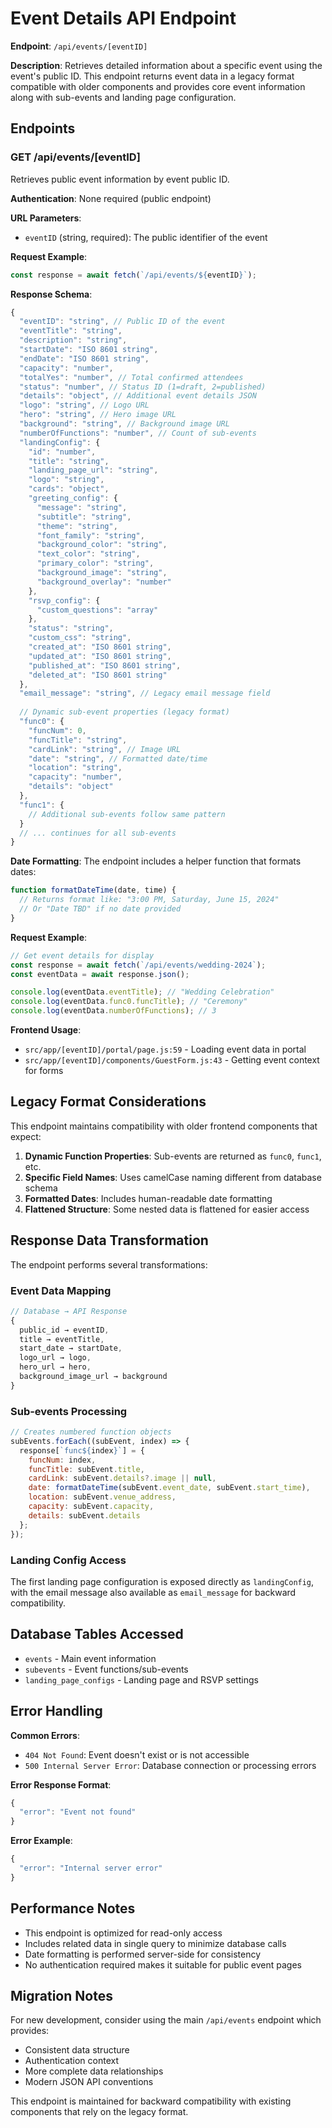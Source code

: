 # Event Details API Endpoint

**Endpoint**: `/api/events/[eventID]`

**Description**: Retrieves detailed information about a specific event using the event's public ID. This endpoint returns event data in a legacy format compatible with older components and provides core event information along with sub-events and landing page configuration.

## Endpoints

### GET /api/events/[eventID]

Retrieves public event information by event public ID.

**Authentication**: None required (public endpoint)

**URL Parameters**:
- `eventID` (string, required): The public identifier of the event

**Request Example**:
```javascript
const response = await fetch(`/api/events/${eventID}`);
```

**Response Schema**:
```javascript
{
  "eventID": "string", // Public ID of the event
  "eventTitle": "string",
  "description": "string",
  "startDate": "ISO 8601 string",
  "endDate": "ISO 8601 string", 
  "capacity": "number",
  "totalYes": "number", // Total confirmed attendees
  "status": "number", // Status ID (1=draft, 2=published)
  "details": "object", // Additional event details JSON
  "logo": "string", // Logo URL
  "hero": "string", // Hero image URL
  "background": "string", // Background image URL
  "numberOfFunctions": "number", // Count of sub-events
  "landingConfig": {
    "id": "number",
    "title": "string",
    "landing_page_url": "string",
    "logo": "string",
    "cards": "object",
    "greeting_config": {
      "message": "string",
      "subtitle": "string", 
      "theme": "string",
      "font_family": "string",
      "background_color": "string",
      "text_color": "string",
      "primary_color": "string",
      "background_image": "string",
      "background_overlay": "number"
    },
    "rsvp_config": {
      "custom_questions": "array"
    },
    "status": "string",
    "custom_css": "string",
    "created_at": "ISO 8601 string",
    "updated_at": "ISO 8601 string",
    "published_at": "ISO 8601 string",
    "deleted_at": "ISO 8601 string"
  },
  "email_message": "string", // Legacy email message field
  
  // Dynamic sub-event properties (legacy format)
  "func0": {
    "funcNum": 0,
    "funcTitle": "string",
    "cardLink": "string", // Image URL
    "date": "string", // Formatted date/time
    "location": "string",
    "capacity": "number",
    "details": "object"
  },
  "func1": {
    // Additional sub-events follow same pattern
  }
  // ... continues for all sub-events
}
```

**Date Formatting**:
The endpoint includes a helper function that formats dates:
```javascript
function formatDateTime(date, time) {
  // Returns format like: "3:00 PM, Saturday, June 15, 2024"
  // Or "Date TBD" if no date provided
}
```

**Request Example**:
```javascript
// Get event details for display
const response = await fetch(`/api/events/wedding-2024`);
const eventData = await response.json();

console.log(eventData.eventTitle); // "Wedding Celebration"
console.log(eventData.func0.funcTitle); // "Ceremony"
console.log(eventData.numberOfFunctions); // 3
```

**Frontend Usage**:
- `src/app/[eventID]/portal/page.js:59` - Loading event data in portal
- `src/app/[eventID]/components/GuestForm.js:43` - Getting event context for forms

## Legacy Format Considerations

This endpoint maintains compatibility with older frontend components that expect:

1. **Dynamic Function Properties**: Sub-events are returned as `func0`, `func1`, etc.
2. **Specific Field Names**: Uses camelCase naming different from database schema
3. **Formatted Dates**: Includes human-readable date formatting
4. **Flattened Structure**: Some nested data is flattened for easier access

## Response Data Transformation

The endpoint performs several transformations:

### Event Data Mapping
```javascript
// Database → API Response
{
  public_id → eventID,
  title → eventTitle,
  start_date → startDate,
  logo_url → logo,
  hero_url → hero,
  background_image_url → background
}
```

### Sub-events Processing
```javascript
// Creates numbered function objects
subEvents.forEach((subEvent, index) => {
  response[`func${index}`] = {
    funcNum: index,
    funcTitle: subEvent.title,
    cardLink: subEvent.details?.image || null,
    date: formatDateTime(subEvent.event_date, subEvent.start_time),
    location: subEvent.venue_address,
    capacity: subEvent.capacity,
    details: subEvent.details
  };
});
```

### Landing Config Access
The first landing page configuration is exposed directly as `landingConfig`, with the email message also available as `email_message` for backward compatibility.

## Database Tables Accessed

- `events` - Main event information
- `subevents` - Event functions/sub-events
- `landing_page_configs` - Landing page and RSVP settings

## Error Handling

**Common Errors**:
- `404 Not Found`: Event doesn't exist or is not accessible
- `500 Internal Server Error`: Database connection or processing errors

**Error Response Format**:
```javascript
{
  "error": "Event not found"
}
```

**Error Example**:
```javascript
{
  "error": "Internal server error"
}
```

## Performance Notes

- This endpoint is optimized for read-only access
- Includes related data in single query to minimize database calls
- Date formatting is performed server-side for consistency
- No authentication required makes it suitable for public event pages

## Migration Notes

For new development, consider using the main `/api/events` endpoint which provides:
- Consistent data structure
- Authentication context
- More complete data relationships
- Modern JSON API conventions

This endpoint is maintained for backward compatibility with existing components that rely on the legacy format.